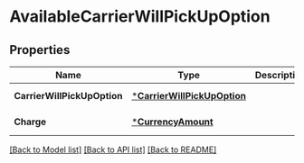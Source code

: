 # AvailableCarrierWillPickUpOption

## Properties
Name | Type | Description | Notes
------------ | ------------- | ------------- | -------------
**CarrierWillPickUpOption** | [***CarrierWillPickUpOption**](CarrierWillPickUpOption.md) |  | [default to null]
**Charge** | [***CurrencyAmount**](CurrencyAmount.md) |  | [default to null]

[[Back to Model list]](../README.md#documentation-for-models) [[Back to API list]](../README.md#documentation-for-api-endpoints) [[Back to README]](../README.md)


